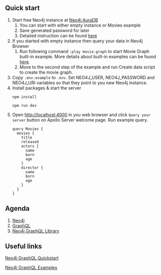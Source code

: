 ## Quick start

1. Start free Neo4j instance at [Neo4j AuraDB](https://neo4j.com/cloud/aura-free)
    1. You can start with either empty instance or Movies example
    1. Save generated password for later
    1. Detailed instruction can be found [here](https://neo4j.com/developer/graphql/#_using_the_neo4j_graphql_library_with_neo4j_auradb)
1. If you started with empty instance then query your data in Neo4j Browser
    1. Run following command `:play movie-graph` to start Movie Graph built-in example. More details about built-in examples can be found [here](https://neo4j.com/developer/example-data/#built-in-examples).
    2. Move to the second step of the example and run Create data script to create the movie graph.
1. Copy `.env.example` to `.env`. Set NEO4J_USER, NEO4J_PASSWORD and NEO4J_URI variables so that they point to you new Neo4j instance.
1. Install packages & start the server
    ```
    npm install
    ```
    ```
    npm run dev
    ```
1. Open [http://localhost:4000](http://localhost:4000) in you web browser and click `Query your server` button on Apollo Server welcome page. Run example query.
    ```
    query Movies {
      movies {
        title
        released
        actors {
          name
          born
          age
        }
        director {
          name
          born
          age
        }
      }
    }
    ```

## Agenda

1. [Neo4j](readme/Neo4j.md)
1. [GraphQL](readme/GraphQL.md)
1. [Neo4j GraphQL Library](readme/Neo4jGraphQL/)

## Useful links
[Neo4j GraphQL Quickstart](https://neo4j.com/developer/graphql/)

[Neo4j GraphQL Examples](https://github.com/neo4j/graphql/tree/master/examples)
